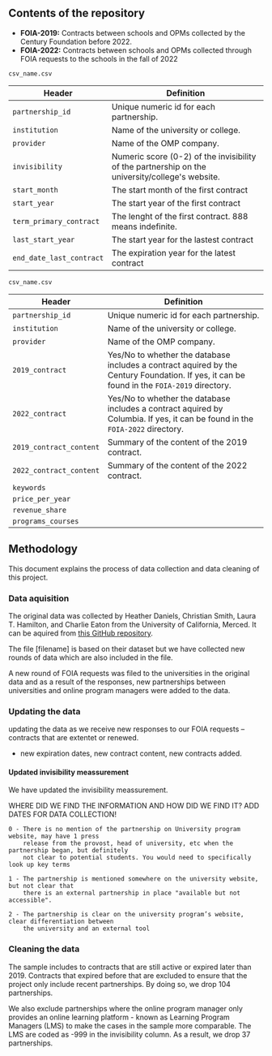 
## Contents of the repository

- **FOIA-2019:** Contracts between schools and OPMs collected by the Century Foundation before 2022. 
- **FOIA-2022:** Contracts between schools and OPMs collected through FOIA requests to the schools in the fall of 2022

`csv_name.csv`

| Header         | Definition |
|----------------|------------|
|`partnership_id`|Unique numeric id for each partnership.|
|`institution`   |Name of the university or college.|
|`provider`      |Name of the OMP company.|
|`invisibility`  |Numeric score (0-2) of the invisibility of the partnership on the university/college's website.|
|`start_month`   |The start month of the first contract|
|`start_year`    |The start year of the first contract|
|`term_primary_contract`|The lenght of the first contract. 888 means indefinite.|
|`last_start_year`|The start year for the lastest contract|
|`end_date_last_contract`|The expiration year for the latest contract|

`csv_name.csv`

| Header         | Definition |
|----------------|------------|
|`partnership_id`|Unique numeric id for each partnership.|
|`institution`   |Name of the university or college.|
|`provider`      |Name of the OMP company.|
|`2019_contract`  |Yes/No to whether the database includes a contract aquired by the Century Foundation. If yes, it can be found in the `FOIA-2019` directory.|
|`2022_contract`   |Yes/No to whether the database includes a contract aquired by Columbia. If yes, it can be found in the `FOIA-2022` directory.|
|`2019_contract_content`|Summary of the content of the 2019 contract.|
|`2022_contract_content`|Summary of the content of the 2022 contract.|
|`keywords`| |
|`price_per_year`| |
|`revenue_share`| |
|`programs_courses`| |

## Methodology

This document explains the process of data collection and data cleaning of this project.

### Data aquisition
The original data was collected by Heather Daniels, Christian Smith, Laura T. Hamilton, and Charlie Eaton from the University of California, Merced. It can be aquired from [this GitHub repository](https://github.com/HigherEdData/Outsourcing-Online-Education). 

The file [filename] is based on their dataset but we have collected new rounds of data which are also included in the file. 

A new round of FOIA  requests was filed to the universities in the original data and as a result of the responses, new partnerships between universities and online program managers were added to the data. 

### Updating the data

updating the data as we receive new responses to our FOIA requests – contracts that are extentet or renewed. 
- new expiration dates, new contract content, new contracts added.

#### Updated invisibility meassurement
We have updated the invisibility meassurement. 

WHERE DID WE FIND THE INFORMATION AND HOW DID WE FIND IT?
ADD DATES FOR DATA COLLECTION! 

    0 - There is no mention of the partnership on University program website, may have 1 press 
        release from the provost, head of university, etc when the partnership began, but definitely 
        not clear to potential students. You would need to specifically look up key terms 

    1 - The partnership is mentioned somewhere on the university website, but not clear that 
        there is an external partnership in place "available but not accessible".

    2 - The partnership is clear on the university program’s website, clear differentiation between
        the university and an external tool


### Cleaning the data
The sample includes to contracts that are still active or expired later than 2019. Contracts that expired before that are excluded to ensure that the project only include recent partnerships. By doing so, we drop 104 partnerships. 

We also exclude partnerships where the online program manager only provides an online learning platform - known as Learning Program Managers (LMS) to make the cases in the sample more comparable. The LMS are coded as -999 in the invisibility column. As a result, we drop 37 partnerships.